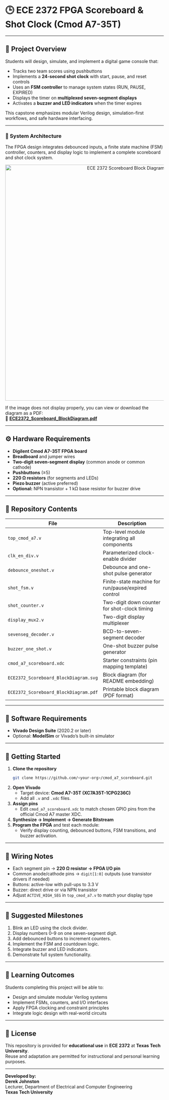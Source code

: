 # 🕒 ECE 2372 FPGA Scoreboard & Shot Clock (Cmod A7-35T)

---

## 🎯 Project Overview
Students will design, simulate, and implement a digital game console that:
- Tracks two team scores using pushbuttons  
- Implements a **24-second shot clock** with start, pause, and reset controls  
- Uses an **FSM controller** to manage system states (RUN, PAUSE, EXPIRED)  
- Displays the timer on **multiplexed seven-segment displays**  
- Activates a **buzzer and LED indicators** when the timer expires  

This capstone emphasizes modular Verilog design, simulation-first workflows, and safe hardware interfacing.

---

### 🔧 System Architecture

The FPGA design integrates debounced inputs, a finite state machine (FSM) controller, counters, and display logic to implement a complete scoreboard and shot clock system.

<p align="center">
  <img src="ECE2372_Scoreboard_BlockDiagram.svg" alt="ECE 2372 Scoreboard Block Diagram" width="750"/>
</p>

If the image does not display properly, you can view or download the diagram as a PDF:  
📄 [**ECE2372_Scoreboard_BlockDiagram.pdf**](ECE2372_Scoreboard_BlockDiagram.pdf)

---

## ⚙️ Hardware Requirements
- **Digilent Cmod A7-35T FPGA board**  
- **Breadboard** and jumper wires  
- **Two-digit seven-segment display** (common anode or common cathode)  
- **Pushbuttons** (≥5)  
- **220 Ω resistors** (for segments and LEDs)  
- **Piezo buzzer** (active preferred)  
- **Optional:** NPN transistor + 1 kΩ base resistor for buzzer drive  

---

## 📁 Repository Contents
| File | Description |
|------|--------------|
| `top_cmod_a7.v` | Top-level module integrating all components |
| `clk_en_div.v` | Parameterized clock-enable divider |
| `debounce_oneshot.v` | Debounce and one-shot pulse generator |
| `shot_fsm.v` | Finite-state machine for run/pause/expired control |
| `shot_counter.v` | Two-digit down counter for shot-clock timing |
| `display_mux2.v` | Two-digit display multiplexer |
| `sevenseg_decoder.v` | BCD-to-seven-segment decoder |
| `buzzer_one_shot.v` | One-shot buzzer pulse generator |
| `cmod_a7_scoreboard.xdc` | Starter constraints (pin mapping template) |
| `ECE2372_Scoreboard_BlockDiagram.svg` | Block diagram (for README embedding) |
| `ECE2372_Scoreboard_BlockDiagram.pdf` | Printable block diagram (PDF format) |

---

## 🧰 Software Requirements
- **Vivado Design Suite** (2020.2 or later)  
- Optional: **ModelSim** or Vivado’s built-in simulator  

---

## 🧩 Getting Started
1. **Clone the repository**
   ```bash
   git clone https://github.com/<your-org>/cmod_a7_scoreboard.git
   ```
2. **Open Vivado**
   - Target device: **Cmod A7-35T (XC7A35T-1CPG236C)**
   - Add all `.v` and `.xdc` files.
3. **Assign pins**
   - Edit `cmod_a7_scoreboard.xdc` to match chosen GPIO pins from the official Cmod A7 master XDC.
4. **Synthesize → Implement → Generate Bitstream**
5. **Program the FPGA** and test each module:
   - Verify display counting, debounced buttons, FSM transitions, and buzzer activation.

---

## 🔌 Wiring Notes
- Each segment pin → **220 Ω resistor → FPGA I/O pin**  
- Common anode/cathode pins → `digit[1:0]` outputs (use transistor drivers if needed)  
- Buttons: active-low with pull-ups to 3.3 V  
- Buzzer: direct drive or via NPN transistor  
- Adjust `ACTIVE_HIGH_SEG` in `top_cmod_a7.v` to match your display type  

---

## 🧪 Suggested Milestones
1. Blink an LED using the clock divider.  
2. Display numbers 0–9 on one seven-segment digit.  
3. Add debounced buttons to increment counters.  
4. Implement the FSM and countdown logic.  
5. Integrate buzzer and LED indicators.  
6. Demonstrate full system functionality.  

---

## 🏁 Learning Outcomes
Students completing this project will be able to:
- Design and simulate modular Verilog systems  
- Implement FSMs, counters, and I/O interfaces  
- Apply FPGA clocking and constraint principles  
- Integrate logic design with real-world circuits  

---

## 📜 License
This repository is provided for **educational use** in **ECE 2372** at **Texas Tech University**.  
Reuse and adaptation are permitted for instructional and personal learning purposes.

---

**Developed by:**  
**Derek Johnston**  
Lecturer, Department of Electrical and Computer Engineering  
**Texas Tech University**
